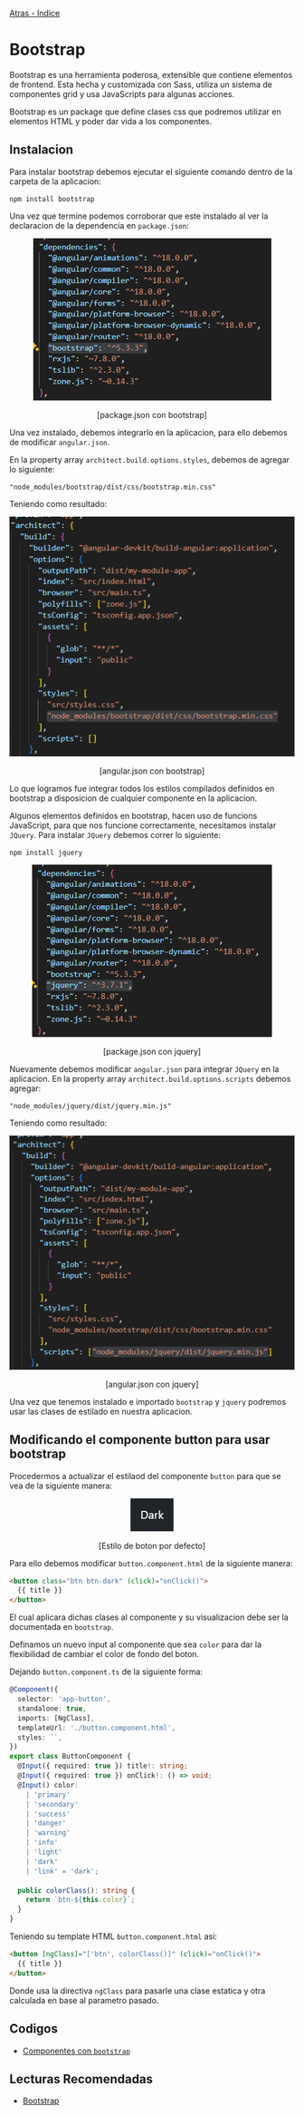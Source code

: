 [Atras - Indice](https://github.com/daniel18acevedo/DA2-Tecnologia/blob/angular/angular-style)

# Bootstrap

Bootstrap es una herramienta poderosa, extensible que contiene elementos de frontend. Esta hecha y customizada con Sass, utiliza un sistema de componentes grid y usa JavaScripts para algunas acciones.

Bootstrap es un package que define clases css que podremos utilizar en elementos HTML y poder dar vida a los componentes.

## Instalacion

Para instalar bootstrap debemos ejecutar el siguiente comando dentro de la carpeta de la aplicacion:

```CMD
npm install bootstrap
```

Una vez que termine podemos corroborar que este instalado al ver la declaracion de la dependencia en `package.json`:

<p align="center">
<img src="./images/image.png">
</p>

<p align="center">
[package.json con bootstrap]
</p>

Una vez instalado, debemos integrarlo en la aplicacion, para ello debemos de modificar `angular.json`.

En la property array `architect.build.options.styles`, debemos de agregar lo siguiente:

```
"node_modules/bootstrap/dist/css/bootstrap.min.css"
```

Teniendo como resultado:

<p align="center">
<img src="./images/image-1.png">
</p>

<p align="center">
[angular.json con bootstrap]
</p>

Lo que logramos fue integrar todos los estilos compilados definidos en bootstrap a disposicion de cualquier componente en la aplicacion.

Algunos elementos definidos en bootstrap, hacen uso de funcions JavaScript, para que nos funcione correctamente, necesitamos instalar `JQuery`. Para instalar `JQuery` debemos correr lo siguiente:

```CMD
npm install jquery
```

<p align="center">
<img src="./images/image-2.png">
</p>

<p align="center">
[package.json con jquery]
</p>

Nuevamente debemos modificar `angular.json` para integrar `JQuery` en la aplicacion. En la property array `architect.build.options.scripts` debemos agregar:

```
"node_modules/jquery/dist/jquery.min.js"
```

Teniendo como resultado:

<p align="center">
<img src="./images/image-3.png">
</p>

<p align="center">
[angular.json con jquery]
</p>

Una vez que tenemos instalado e importado `bootstrap` y `jquery` podremos usar las clases de estilado en nuestra aplicacion.

## Modificando el componente button para usar bootstrap

Procedermos a actualizar el estilaod del componente `button` para que se vea de la siguiente manera:

<p align="center">
<img src="./images/image-4.png">
</p>

<p align="center">
[Estilo de boton por defecto]
</p>

Para ello debemos modificar `button.component.html` de la siguiente manera:

```HTML
<button class="btn btn-dark" (click)="onClick()">
  {{ title }}
</button>
```

El cual aplicara dichas clases al componente y su visualizacion debe ser la documentada en `bootstrap`.

Definamos un nuevo input al componente que sea `color` para dar la flexibilidad de cambiar el color de fondo del boton.

Dejando `button.component.ts` de la siguiente forma:

```TypeScript
@Component({
  selector: 'app-button',
  standalone: true,
  imports: [NgClass],
  templateUrl: './button.component.html',
  styles: ``,
})
export class ButtonComponent {
  @Input({ required: true }) title!: string;
  @Input({ required: true }) onClick!: () => void;
  @Input() color:
    | 'primary'
    | 'secondary'
    | 'success'
    | 'danger'
    | 'warning'
    | 'info'
    | 'light'
    | 'dark'
    | 'link' = 'dark';

  public colorClass(): string {
    return `btn-${this.color}`;
  }
}
```

Teniendo su template HTML `button.component.html` asi:

```HTML
<button [ngClass]="['btn', colorClass()]" (click)="onClick()">
  {{ title }}
</button>
```

Donde usa la directiva `ngClass` para pasarle una clase estatica y otra calculada en base al parametro pasado.

## Codigos

- [Componentes con `bootstrap`](https://github.com/daniel18acevedo/DA2-Tecnologia/tree/angular-style/1-%20Angular%20application/MyComponentApp)

## Lecturas Recomendadas

- [Bootstrap](https://getbootstrap.com/)
